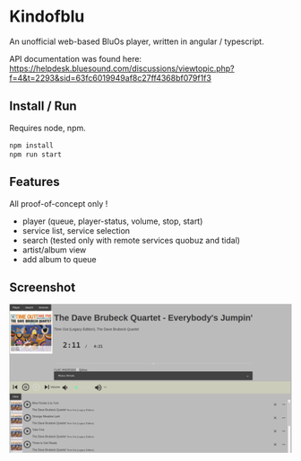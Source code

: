 
# Kindofblu

An unofficial web-based BluOs player, written in angular / typescript.


API documentation was found here:
https://helpdesk.bluesound.com/discussions/viewtopic.php?f=4&t=2293&sid=63fc6019949af8c27ff4368bf079f1f3


## Install / Run

Requires node, npm.

    npm install
    npm run start


## Features

All proof-of-concept only !

 - player (queue, player-status, volume, stop, start)
 - service list, service selection
 - search (tested only with remote services quobuz and tidal)
 - artist/album view
 - add album to queue

 ## Screenshot

![app main player view](screenshot.png)
